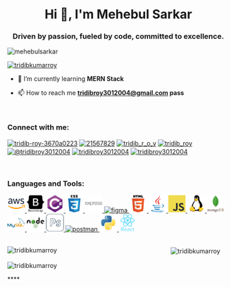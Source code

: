 <h1 align="center">Hi 👋, I'm Mehebul Sarkar</h1>
<h3 align="center">Driven by passion, fueled by code, committed to excellence.</h3>

<p align="left"> <img src="https://komarev.com/ghpvc/?username=Mehebul&label=Profile%20views&color=0e75b6&style=flat" alt="mehebulsarkar" /> </p>

<p align="left"> <a href="https://github.com/ryo-ma/github-profile-trophy"><img src="https://github-profile-trophy.vercel.app/?username=tridibkumarroy" alt="tridibkumarroy" /></a> </p>

- 🌱 I’m currently learning **MERN Stack**

- 📫 How to reach me **tridibroy3012004@gmail.com pass**
<br/>
<h3 align="left">Connect with me:</h3>
<p align="left">
<a href="https://linkedin.com/in/tridib-roy-3670a0223" target="blank"><img align="center" src="https://raw.githubusercontent.com/rahuldkjain/github-profile-readme-generator/master/src/images/icons/Social/linked-in-alt.svg" alt="tridib-roy-3670a0223" height="30" width="40" /></a>
<a href="https://stackoverflow.com/users/21567829" target="blank"><img align="center" src="https://raw.githubusercontent.com/rahuldkjain/github-profile-readme-generator/master/src/images/icons/Social/stack-overflow.svg" alt="21567829" height="30" width="40" /></a>
<a href="https://instagram.com/tridib_r_o_y" target="blank"><img align="center" src="https://raw.githubusercontent.com/rahuldkjain/github-profile-readme-generator/master/src/images/icons/Social/instagram.svg" alt="tridib_r_o_y" height="30" width="40" /></a>
<a href="https://www.codechef.com/users/tridib_roy" target="blank"><img align="center" src="https://cdn.jsdelivr.net/npm/simple-icons@3.1.0/icons/codechef.svg" alt="tridib_roy" height="30" width="40" /></a>
<a href="https://www.hackerrank.com/tridibroy3012004" target="blank"><img align="center" src="https://raw.githubusercontent.com/rahuldkjain/github-profile-readme-generator/master/src/images/icons/Social/hackerrank.svg" alt="@tridibroy3012004" height="30" width="40" /></a>
<a href="https://www.leetcode.com/tridibroy3012004" target="blank"><img align="center" src="https://raw.githubusercontent.com/rahuldkjain/github-profile-readme-generator/master/src/images/icons/Social/leet-code.svg" alt="tridibroy3012004" height="30" width="40" /></a>
<a href="https://auth.geeksforgeeks.org/user/tridibroy3012004" target="blank"><img align="center" src="https://raw.githubusercontent.com/rahuldkjain/github-profile-readme-generator/master/src/images/icons/Social/geeks-for-geeks.svg" alt="tridibroy3012004" height="30" width="40" /></a>
</p>
<br/>
<h3 align="left">Languages and Tools:</h3>
<p align="left"> <a href="https://aws.amazon.com" target="_blank" rel="noreferrer"> <img src="https://raw.githubusercontent.com/devicons/devicon/master/icons/amazonwebservices/amazonwebservices-original-wordmark.svg" alt="aws" width="40" height="40"/> </a> <a href="https://getbootstrap.com" target="_blank" rel="noreferrer"> <img src="https://raw.githubusercontent.com/devicons/devicon/master/icons/bootstrap/bootstrap-plain-wordmark.svg" alt="bootstrap" width="40" height="40"/> </a> <a href="https://www.w3schools.com/cs/" target="_blank" rel="noreferrer"> <img src="https://raw.githubusercontent.com/devicons/devicon/master/icons/csharp/csharp-original.svg" alt="csharp" width="40" height="40"/> </a> <a href="https://www.w3schools.com/css/" target="_blank" rel="noreferrer"> <img src="https://raw.githubusercontent.com/devicons/devicon/master/icons/css3/css3-original-wordmark.svg" alt="css3" width="40" height="40"/> </a> <a href="https://expressjs.com" target="_blank" rel="noreferrer"> <img src="https://raw.githubusercontent.com/devicons/devicon/master/icons/express/express-original-wordmark.svg" alt="express" width="40" height="40"/> </a> <a href="https://www.figma.com/" target="_blank" rel="noreferrer"> <img src="https://www.vectorlogo.zone/logos/figma/figma-icon.svg" alt="figma" width="40" height="40"/> </a> <a href="https://www.w3.org/html/" target="_blank" rel="noreferrer"> <img src="https://raw.githubusercontent.com/devicons/devicon/master/icons/html5/html5-original-wordmark.svg" alt="html5" width="40" height="40"/> </a> <a href="https://www.java.com" target="_blank" rel="noreferrer"> <img src="https://raw.githubusercontent.com/devicons/devicon/master/icons/java/java-original.svg" alt="java" width="40" height="40"/> </a> <a href="https://developer.mozilla.org/en-US/docs/Web/JavaScript" target="_blank" rel="noreferrer"> <img src="https://raw.githubusercontent.com/devicons/devicon/master/icons/javascript/javascript-original.svg" alt="javascript" width="40" height="40"/> </a> <a href="https://www.linux.org/" target="_blank" rel="noreferrer"> <img src="https://raw.githubusercontent.com/devicons/devicon/master/icons/linux/linux-original.svg" alt="linux" width="40" height="40"/> </a> <a href="https://www.mongodb.com/" target="_blank" rel="noreferrer"> <img src="https://raw.githubusercontent.com/devicons/devicon/master/icons/mongodb/mongodb-original-wordmark.svg" alt="mongodb" width="40" height="40"/> </a> <a href="https://www.mysql.com/" target="_blank" rel="noreferrer"> <img src="https://raw.githubusercontent.com/devicons/devicon/master/icons/mysql/mysql-original-wordmark.svg" alt="mysql" width="40" height="40"/> </a> <a href="https://nodejs.org" target="_blank" rel="noreferrer"> <img src="https://raw.githubusercontent.com/devicons/devicon/master/icons/nodejs/nodejs-original-wordmark.svg" alt="nodejs" width="40" height="40"/> </a> <a href="https://www.photoshop.com/en" target="_blank" rel="noreferrer"> <img src="https://raw.githubusercontent.com/devicons/devicon/master/icons/photoshop/photoshop-line.svg" alt="photoshop" width="40" height="40"/> </a> <a href="https://postman.com" target="_blank" rel="noreferrer"> <img src="https://www.vectorlogo.zone/logos/getpostman/getpostman-icon.svg" alt="postman" width="40" height="40"/> </a> <a href="https://www.python.org" target="_blank" rel="noreferrer"> <img src="https://raw.githubusercontent.com/devicons/devicon/master/icons/python/python-original.svg" alt="python" width="40" height="40"/> </a> <a href="https://reactjs.org/" target="_blank" rel="noreferrer"> <img src="https://raw.githubusercontent.com/devicons/devicon/master/icons/react/react-original-wordmark.svg" alt="react" width="40" height="40"/> </a> <br/><br/> </p>

<p><img align="left" src="https://github-readme-stats.vercel.app/api/top-langs?username=tridibkumarroy&show_icons=true&locale=en&layout=compact" alt="tridibkumarroy" width="367px"/></p>

<p>&nbsp;<img align="center" src="https://github-readme-stats.vercel.app/api?username=tridibkumarroy&show_icons=true&locale=en" alt="tridibkumarroy" width="407px"/></p>

<p><img align="center" src="https://github-readme-streak-stats.herokuapp.com/?user=tridibkumarroy&" alt="tridibkumarroy"  width="800px"/></p>
****
